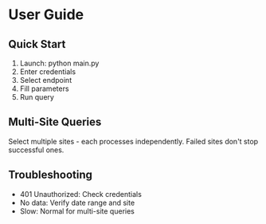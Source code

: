 # User Guide

## Quick Start
1. Launch: python main.py
2. Enter credentials
3. Select endpoint
4. Fill parameters
5. Run query

## Multi-Site Queries
Select multiple sites - each processes independently.
Failed sites don't stop successful ones.

## Troubleshooting
- 401 Unauthorized: Check credentials
- No data: Verify date range and site
- Slow: Normal for multi-site queries
